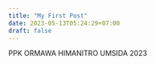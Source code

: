 ```yaml
---
title: "My First Post"
date: 2023-05-13T05:24:29+07:00
draft: false
---
```


PPK ORMAWA HIMANITRO
UMSIDA 2023
